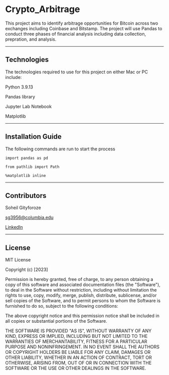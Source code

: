 # Crypto_Arbitrage

This project aims to identify arbitrage opportunities for Bitcoin across two exchanges including Coinbase and  Bitstamp. The project will use Pandas to conduct three phases of financial analysis including data collection, prepration, and analysis.

---

## Technologies

The technologies required to use for this project on either Mac or PC include:

Python 3.9.13

Pandas library

Jupyter Lab Notebook

Matplotlib

---

## Installation Guide

The following commands are run to start the process

`import pandas as pd`

`from pathlib import Path`

`%matplotlib inline`

---

## Contributors

Soheil Gityforoze

sg3956@columbia.edu

[LinkedIn](https://www.linkedin.com/feed/)

---

## License

MIT License

Copyright (c) [2023]

Permission is hereby granted, free of charge, to any person obtaining a copy of this software and associated documentation files (the "Software"), to deal in the Software without restriction, including without limitation the rights to use, copy, modify, merge, publish, distribute, sublicense, and/or sell copies of the Software, and to permit persons to whom the Software is furnished to do so, subject to the following conditions:

The above copyright notice and this permission notice shall be included in all copies or substantial portions of the Software.

THE SOFTWARE IS PROVIDED "AS IS", WITHOUT WARRANTY OF ANY KIND, EXPRESS OR IMPLIED, INCLUDING BUT NOT LIMITED TO THE WARRANTIES OF MERCHANTABILITY, FITNESS FOR A PARTICULAR PURPOSE AND NONINFRINGEMENT. IN NO EVENT SHALL THE AUTHORS OR COPYRIGHT HOLDERS BE LIABLE FOR ANY CLAIM, DAMAGES OR OTHER
LIABILITY, WHETHER IN AN ACTION OF CONTRACT, TORT OR OTHERWISE, ARISING FROM, OUT OF OR IN CONNECTION WITH THE SOFTWARE OR THE USE OR OTHER DEALINGS IN THE SOFTWARE.
